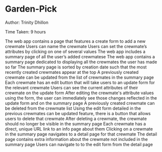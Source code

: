 # Garden-Pick

Author: Trinity Dhillon

Time Taken: 9 hours


The web app contains a page that features a create form to add a new crewmate
Users can name the crewmate
Users can set the crewmate’s attributes by clicking on one of several values
 The web app includes a summary page of all the user’s added crewmatese
The web app contains a summary page dedicated to displaying all the crewmates the user has made so far
The summary page is sorted by creation date such that the most recently created crewmates appear at the top
 A previously created crewmate can be updated from the list of crewmates in the summary page
Each crewmate has an edit button that will take users to an update form for the relevant crewmate
Users can see the current attributes of their crewmate on the update form
After editing the crewmate's attribute values using the form, the user can immediately see those changes reflected in the update form and on the summary page
 A previously created crewmate can be deleted from the crewmate list
Using the edit form detailed in the previous crewmates can be updated feature, there is a button that allows users to delete that crewmate
After deleting a crewmate, the crewmate should no longer be visible in the summary page
Each crewmate has a direct, unique URL link to an info page about them
Clicking on a crewmate in the summary page navigates to a detail page for that crewmate
The detail page contains extra information about the crewmate not included in the summary page
Users can navigate to to the edit form from the detail page
